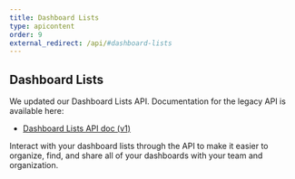 ```yaml
---
title: Dashboard Lists
type: apicontent
order: 9
external_redirect: /api/#dashboard-lists
---
```


## Dashboard Lists

<div class="alert alert-info">

We updated our Dashboard Lists API. Documentation for the legacy API is available here:
    <ul>
        <li><a href="https://docs.datadoghq.com/graphing/faq/dashboard-lists-api-doc">Dashboard Lists API doc (v1)</a></li>
    </ul>
</div>

Interact with your dashboard lists through the API to make it easier to organize, find, and share all of your dashboards with your team and organization.

